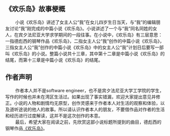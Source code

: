 ## 《欢乐岛》故事梗概
&nbsp;&nbsp;&nbsp;&nbsp;&nbsp;&nbsp;&nbsp;&nbsp;小说《欢乐岛》讲述了女主人公“我”在女儿四岁生日当天，与“我”的编辑朋友讨论“我”刚完成的中篇小说《欢乐岛》。小说讲述了一个与“我”同名同姓的女人，在宾夕法尼亚大学求学期间的一段往事。在小说中，《欢乐岛》有三层意思：一指德彪西的钢琴作品《欢乐岛》，二指女主人公“我”创作的中篇小说《欢乐岛》，三指女主人公“我”创作的中篇小说《欢乐岛》中的女主人公“我”计划日后要写一部叫《欢乐岛》的小说。整篇小说共十三章，其中第十二章是中篇小说《欢乐岛》的结尾，而第十三章是中篇小说《欢乐岛》的结尾。

## 作者声明
&nbsp;&nbsp;&nbsp;&nbsp;&nbsp;&nbsp;&nbsp;&nbsp;作者本人并不是software engineer，也不是宾夕法尼亚大学工学院的学生，写作的时候也并未在湾区生活过。如果出现了事实错漏，欢迎大家提出意见并修正。小说的人物和剧情均无原型，创作灵感来于作者本人对生活的观察和体验，以及道听途说的他人的故事。所以请认识作者本人的朋友，不要借作品对作者的生活和经历进行过度解读，这并不是这次创作的本意。  
&nbsp;&nbsp;&nbsp;&nbsp;&nbsp;&nbsp;&nbsp;&nbsp;最后，希望大家在阅读之前，先欣赏这部小说标题所提到的曲目，德彪西的钢琴作品[《欢乐岛》](https://www.youtube.com/watch?v=ZQSmhinXkDg)。
